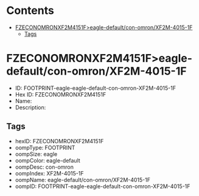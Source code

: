 



Contents
========

* [FZECONOMRONXF2M4151F>eagle-default/con-omron/XF2M-4015-1F](#fzeconomronxf2m4151feagle-defaultcon-omronxf2m-4015-1f)
	* [Tags](#tags)

# FZECONOMRONXF2M4151F>eagle-default/con-omron/XF2M-4015-1F

- ID: FOOTPRINT-eagle-eagle-default-con-omron-XF2M-4015-1F
- Hex ID: FZECONOMRONXF2M4151F
- Name: 
- Description: 

## Tags

- hexID: FZECONOMRONXF2M4151F
- oompType: FOOTPRINT
- oompSize: eagle
- oompColor: eagle-default
- oompDesc: con-omron
- oompIndex: XF2M-4015-1F
- oompName: eagle-default/con-omron/XF2M-4015-1F
- oompID: FOOTPRINT-eagle-eagle-default-con-omron-XF2M-4015-1F

